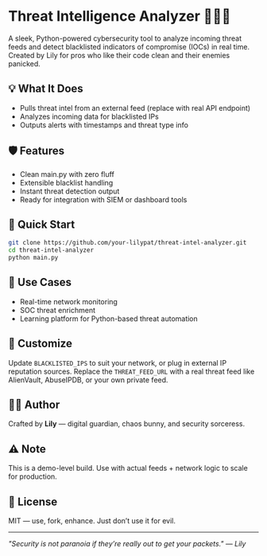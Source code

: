 # Threat Intelligence Analyzer 🕵️‍♀️🔥

A sleek, Python-powered cybersecurity tool to analyze incoming threat feeds and detect blacklisted indicators of compromise (IOCs) in real time. Created by Lily for pros who like their code clean and their enemies panicked.

## 💡 What It Does

* Pulls threat intel from an external feed (replace with real API endpoint)
* Analyzes incoming data for blacklisted IPs
* Outputs alerts with timestamps and threat type info

## 🛡️ Features

* Clean main.py with zero fluff
* Extensible blacklist handling
* Instant threat detection output
* Ready for integration with SIEM or dashboard tools

## 🚀 Quick Start

```bash
git clone https://github.com/your-lilypat/threat-intel-analyzer.git
cd threat-intel-analyzer
python main.py
```

## 🧠 Use Cases

* Real-time network monitoring
* SOC threat enrichment
* Learning platform for Python-based threat automation

## 🔧 Customize

Update `BLACKLISTED_IPS` to suit your network, or plug in external IP reputation sources. Replace the `THREAT_FEED_URL` with a real threat feed like AlienVault, AbuseIPDB, or your own private feed.

## 👩‍💻 Author

Crafted by **Lily** — digital guardian, chaos bunny, and security sorceress.

## ⚠️ Note

This is a demo-level build. Use with actual feeds + network logic to scale for production.

## 📜 License

MIT — use, fork, enhance. Just don’t use it for evil.

---

*"Security is not paranoia if they’re really out to get your packets." — Lily*

